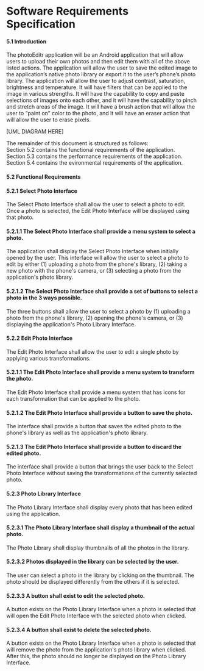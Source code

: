 # Software Requirements Specification

#### 5.1   Introduction
The photoEditr application will be an Android application that will allow users to upload their own photos and then
edit them with all of the above listed actions. The application will allow the user to save the edited image to 
the application’s native photo library or export it to the user’s phone’s photo library. The application will allow
the user to adjust contrast, saturation, brightness and temperature. It will have filters that can be applied to the
image in various strengths. It will have the capability to copy and paste selections of images onto each other, and
it will have the capability to pinch and stretch areas of the image. It will have a brush action that will allow the
user to “paint on” color to the photo, and it will have an eraser action that will allow the user to erase pixels.     

[UML DIAGRAM HERE]

The remainder of this document is structured as follows:         
Section 5.2 contains the functional requirements of the application.              
Section 5.3 contains the performance requirements of the application.               
Section 5.4 contains the evironmental requirements of the application.             
                 
#### 5.2 Functional Requirements
#### 5.2.1 Select Photo Interface
The Select Photo Interface shall allow the user to select a photo to edit. Once a photo is selected, the 
Edit Photo Interface will be displayed using that photo.             
#### 5.2.1.1  The Select Photo Interface shall provide a menu system to select a photo.
The application shall display the Select Photo Interface when initially opened by the user.
This interface will allow the user to select a photo to edit by either (1) uploading a photo
from the phone's library, (2) taking a new photo with the phone's camera, or (3) selecting a photo from
the application's photo library.
#### 5.2.1.2  The Select Photo Interface shall provide a set of buttons to select a photo in the 3 ways possible.
The three buttons shall allow the user to select a photo by (1) uploading a photo
from the phone's library, (2) opening the phone's camera, or (3) displaying the application's Photo Library Interface.
#### 5.2.2 Edit Photo Interface
The Edit Photo Interface shall allow the user to edit a single photo by applying various transformations.
#### 5.2.1.1  The Edit Photo Interface shall provide a menu system to transform the photo.
The Edit Photo Interface shall provide a menu system that has icons for each transformation that can be applied
to the photo.
#### 5.2.1.2 The Edit Photo Interface shall provide a button to save the photo.
The interface shall provide a button that saves the edited photo to the phone's library as well as the application's photo library.
#### 5.2.1.3 The Edit Photo Interface shall provide a button to discard the edited photo.
The interface shall provide a button that brings the user back to the Select Photo Interface without saving the transformations of
the currently selected photo.
#### 5.2.3 Photo Library Interface
The Photo Library Interface shall display every photo that has been edited using the application.
#### 5.2.3.1 The Photo Library Interface shall display a thumbnail of the actual photo.
The Photo Library shall display thumbnails of all the photos in the library.
#### 5.2.3.2 Photos displayed in the library can be selected by the user.
The user can select a photo in the library by clicking on the thumbnail. The photo should be displayed 
differently from the others if it is selected.
#### 5.2.3.3 A button shall exist to edit the selected photo.
A button exists on the Photo Library Interface when a photo is selected that will open the Edit Photo Interface
with the selected photo when clicked.
#### 5.2.3.4 A button shall exist to delete the selected photo.
A button exists on the Photo Library Interface when a photo is selected that will remove the photo from the 
application's photo library when clicked. After this, the photo should no longer be displayed on the Photo Library Interface.
